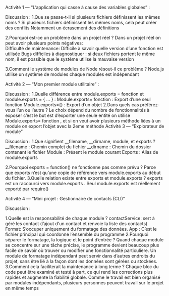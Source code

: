 Activité 1 — “L’application qui casse à cause des variables globales” :

Discussion :
1.Que se passe-t-il si plusieurs fichiers définissent les mêmes noms ?
  Si plusieurs fichiers définissent les mêmes noms, cela peut créer des conflits
  Notamment un écrasement des définitions 

2.Pourquoi est-ce un problème dans un projet réel ?
Dans un projet réel on peut avoir  plusieurs points négatives:	
  Difficulté de maintenance: Difficile à savoir quelle version d’une fonction est utilisée
  Bugs difficiles à diagnostiquer : si deux fichiers portent le même nom, il est possible que le système utilise la mauvaise version
	
3.Comment le système de modules de Node résout-il ce problème ? 
  Node.js utilise un système de modules chaque modules est indépendant



Activité 2 — “Mon premier module utilitaire” :

Discussion :
1.Quelle différence entre module.exports = fonction et module.exports = { … } :
  Module.exports= fonction  :  Export d’une seul fonction
  Module.exports={}  :  Export d’un objet
2.Dans quels cas préférez-vous l’un ou l’autre ? 
Le choix dépend du nombre de fonctionnalités à exposer c’est le but est d’exporter une seule entité on utilise Module.exports= fonction , et si on veut avoir plusieurs méthode liées à un module on export l’objet avec la 2eme méthode
Activité 3 — “Explorateur de module” 

Discussion :
1.Que signifient __filename, __dirname, module, et exports ? 
  __filename : Chemin complet du fichier
  __dirname : Chemin du dossier contenant le fichier
  Module : Présent le module courant
  Exports : Alias de module.exports

2.Pourquoi exports = function() ne fonctionne pas comme prévu ?
		Parce que exports n’est qu’une copie de référence vers module.exports au début 	du fichier.
3.Quelle relation existe entre exports et module.exports ? 
exports est un raccourci vers module.exports . Seul module.exports est réellement exporté par require()


Activité 4 — “Mini projet : Gestionnaire de contacts (CLI)” 
	

Discussion :

1.Quelle est la responsabilité de chaque module ? 
  contactService: sert à géré les contact (l’ajout d'un contact et renvoie la liste des contacts)
  Format: S’occuper uniquement du formatage des données.
  App : C’est le fichier principal qui coordonne l’ensemble du programme
2.Pourquoi séparer le formatage, la logique et le point d’entrée ? 
  Quand chaque module se concentre sur une tâche précise, le programme devient  beaucoup plus facile de savoir où trouver ou modifier une fonctionnalité particulière.
  Un module de formatage indépendant peut servir dans d’autres endroits du projet, sans être lié à la façon dont les données sont gérées ou stockées.
3.Comment cela faciliterait la maintenance à long terme ? 
  Chaque bloc du code peut être examiné et testé à part, ce qui rend les corrections plus rapides et augmente la fiabilité globale.
  Comme le travail est bien organisé par modules indépendants, plusieurs personnes peuvent travail sur le projet en même temps 
